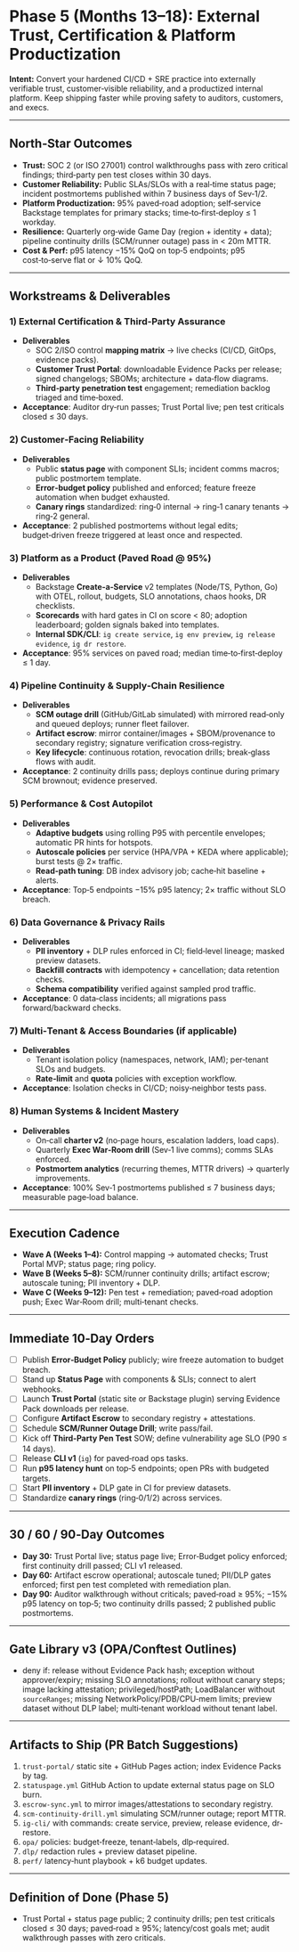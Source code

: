 # Phase 5 (Months 13–18): External Trust, Certification & Platform Productization

**Intent:** Convert your hardened CI/CD + SRE practice into externally verifiable trust, customer‑visible reliability, and a productized internal platform. Keep shipping faster while proving safety to auditors, customers, and execs.

---

## North‑Star Outcomes
- **Trust:** SOC 2 (or ISO 27001) control walkthroughs pass with zero critical findings; third‑party pen test closes within 30 days.
- **Customer Reliability:** Public SLAs/SLOs with a real‑time status page; incident postmortems published within 7 business days of Sev‑1/2.
- **Platform Productization:** 95% paved‑road adoption; self‑service Backstage templates for primary stacks; time‑to‑first‑deploy ≤ 1 workday.
- **Resilience:** Quarterly org‑wide Game Day (region + identity + data); pipeline continuity drills (SCM/runner outage) pass in < 20m MTTR.
- **Cost & Perf:** p95 latency −15% QoQ on top‑5 endpoints; p95 cost‑to‑serve flat or ↓ 10% QoQ.

---

## Workstreams & Deliverables

### 1) External Certification & Third‑Party Assurance
- **Deliverables**
  - SOC 2/ISO control **mapping matrix** → live checks (CI/CD, GitOps, evidence packs).
  - **Customer Trust Portal**: downloadable Evidence Packs per release; signed changelogs; SBOMs; architecture + data‑flow diagrams.
  - **Third‑party penetration test** engagement; remediation backlog triaged and time‑boxed.
- **Acceptance**: Auditor dry‑run passes; Trust Portal live; pen test criticals closed ≤ 30 days.

### 2) Customer‑Facing Reliability
- **Deliverables**
  - Public **status page** with component SLIs; incident comms macros; public postmortem template.
  - **Error‑budget policy** published and enforced; feature freeze automation when budget exhausted.
  - **Canary rings** standardized: ring‑0 internal → ring‑1 canary tenants → ring‑2 general.
- **Acceptance**: 2 published postmortems without legal edits; budget‑driven freeze triggered at least once and respected.

### 3) Platform as a Product (Paved Road @ 95%)
- **Deliverables**
  - Backstage **Create‑a‑Service** v2 templates (Node/TS, Python, Go) with OTEL, rollout, budgets, SLO annotations, chaos hooks, DR checklists.
  - **Scorecards** with hard gates in CI on score < 80; adoption leaderboard; golden signals baked into templates.
  - **Internal SDK/CLI**: `ig create service`, `ig env preview`, `ig release evidence`, `ig dr restore`.
- **Acceptance**: 95% services on paved road; median time‑to‑first‑deploy ≤ 1 day.

### 4) Pipeline Continuity & Supply‑Chain Resilience
- **Deliverables**
  - **SCM outage drill** (GitHub/GitLab simulated) with mirrored read‑only and queued deploys; runner fleet failover.
  - **Artifact escrow**: mirror container/images + SBOM/provenance to secondary registry; signature verification cross‑registry.
  - **Key lifecycle**: continuous rotation, revocation drills; break‑glass flows with audit.
- **Acceptance**: 2 continuity drills pass; deploys continue during primary SCM brownout; evidence preserved.

### 5) Performance & Cost Autopilot
- **Deliverables**
  - **Adaptive budgets** using rolling P95 with percentile envelopes; automatic PR hints for hotspots.
  - **Autoscale policies** per service (HPA/VPA + KEDA where applicable); burst tests @ 2× traffic.
  - **Read‑path tuning**: DB index advisory job; cache‑hit baseline + alerts.
- **Acceptance**: Top‑5 endpoints −15% p95 latency; 2× traffic without SLO breach.

### 6) Data Governance & Privacy Rails
- **Deliverables**
  - **PII inventory** + DLP rules enforced in CI; field‑level lineage; masked preview datasets.
  - **Backfill contracts** with idempotency + cancellation; data retention checks.
  - **Schema compatibility** verified against sampled prod traffic.
- **Acceptance**: 0 data‑class incidents; all migrations pass forward/backward checks.

### 7) Multi‑Tenant & Access Boundaries (if applicable)
- **Deliverables**
  - Tenant isolation policy (namespaces, network, IAM); per‑tenant SLOs and budgets.
  - **Rate‑limit** and **quota** policies with exception workflow.
- **Acceptance**: Isolation checks in CI/CD; noisy‑neighbor tests pass.

### 8) Human Systems & Incident Mastery
- **Deliverables**
  - On‑call **charter v2** (no‑page hours, escalation ladders, load caps).
  - Quarterly **Exec War‑Room drill** (Sev‑1 live comms); comms SLAs enforced.
  - **Postmortem analytics** (recurring themes, MTTR drivers) → quarterly improvements.
- **Acceptance**: 100% Sev‑1 postmortems published ≤ 7 business days; measurable page‑load balance.

---

## Execution Cadence
- **Wave A (Weeks 1–4):** Control mapping → automated checks; Trust Portal MVP; status page; ring policy.
- **Wave B (Weeks 5–8):** SCM/runner continuity drills; artifact escrow; autoscale tuning; PII inventory + DLP.
- **Wave C (Weeks 9–12):** Pen test + remediation; paved‑road adoption push; Exec War‑Room drill; multi‑tenant checks.

---

## Immediate 10‑Day Orders
- [ ] Publish **Error‑Budget Policy** publicly; wire freeze automation to budget breach.
- [ ] Stand up **Status Page** with components & SLIs; connect to alert webhooks.
- [ ] Launch **Trust Portal** (static site or Backstage plugin) serving Evidence Pack downloads per release.
- [ ] Configure **Artifact Escrow** to secondary registry + attestations.
- [ ] Schedule **SCM/Runner Outage Drill**; write pass/fail.
- [ ] Kick off **Third‑Party Pen Test** SOW; define vulnerability age SLO (P90 ≤ 14 days).
- [ ] Release **CLI v1** (`ig`) for paved‑road ops tasks.
- [ ] Run **p95 latency hunt** on top‑5 endpoints; open PRs with budgeted targets.
- [ ] Start **PII inventory** + DLP gate in CI for preview datasets.
- [ ] Standardize **canary rings** (ring‑0/1/2) across services.

---

## 30 / 60 / 90‑Day Outcomes
- **Day 30:** Trust Portal live; status page live; Error‑Budget policy enforced; first continuity drill passed; CLI v1 released.
- **Day 60:** Artifact escrow operational; autoscale tuned; PII/DLP gates enforced; first pen test completed with remediation plan.
- **Day 90:** Auditor walkthrough without criticals; paved‑road ≥ 95%; −15% p95 latency on top‑5; two continuity drills passed; 2 published public postmortems.

---

## Gate Library v3 (OPA/Conftest Outlines)
- deny if: release without Evidence Pack hash; exception without approver/expiry; missing SLO annotations; rollout without canary steps; image lacking attestation; privileged/hostPath; LoadBalancer without `sourceRanges`; missing NetworkPolicy/PDB/CPU‑mem limits; preview dataset without DLP label; multi‑tenant workload without tenant label.

---

## Artifacts to Ship (PR Batch Suggestions)
1. `trust-portal/` static site + GitHub Pages action; index Evidence Packs by tag.
2. `statuspage.yml` GitHub Action to update external status page on SLO burn.
3. `escrow-sync.yml` to mirror images/attestations to secondary registry.
4. `scm-continuity-drill.yml` simulating SCM/runner outage; report MTTR.
5. `ig-cli/` with commands: create service, preview, release evidence, dr-restore.
6. `opa/` policies: budget‑freeze, tenant‑labels, dlp‑required.
7. `dlp/` redaction rules + preview dataset pipeline.
8. `perf/` latency‑hunt playbook + k6 budget updates.

---

## Definition of Done (Phase 5)
- Trust Portal + status page public; 2 continuity drills; pen test criticals closed ≤ 30 days; paved‑road ≥ 95%; latency/cost goals met; audit walkthrough passes with zero criticals.

